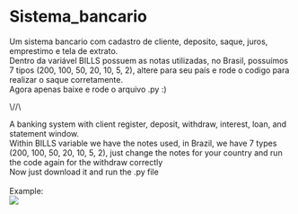 # Sistema_bancario

Um sistema bancario com cadastro de cliente, deposito, saque, juros, emprestimo e tela de extrato. <br />Dentro da variável BILLS possuem as notas utilizadas, no Brasil, possuímos 7 tipos (200, 100, 50, 20, 10, 5, 2), altere para seu país e rode o codigo para realizar o saque corretamente. <br />Agora apenas baixe e rode o arquivo .py :)

\\//\ 

A banking system with client register, deposit, withdraw, interest, loan, and statement window. <br />Within BILLS variable we have the notes used, in Brazil, we have 7 types (200, 100, 50, 20, 10, 5, 2), just change the notes for your country and run the code again for the withdraw correctly <br />Now just download it and run the .py file <br />
<br /> Example: <br />
<img src="https://github.com/uKyrius/Sistema_bancario/blob/main/example.png"> 
